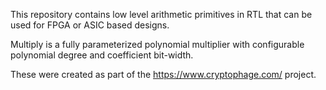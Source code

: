 This repository contains low level arithmetic primitives in RTL that can be used for FPGA or ASIC based designs. 

Multiply is a fully parameterized polynomial multiplier with configurable polynomial degree and coefficient bit-width. 

These were created as part of the https://www.cryptophage.com/ project.
